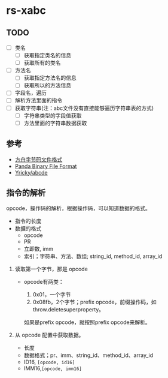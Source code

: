 # rs-xabc

## TODO

- [ ] 类名
  - [ ] 获取指定类名的信息
  - [ ] 获取所有的类名
- [ ] 方法名
  - [ ] 获取指定方法名的信息
  - [ ] 获取所以的方法信息
- [ ] 字段名，遍历
- [ ] 解析方法里面的指令
- [ ] 获取字符串(注：abc文件没有直接能够遍历字符串表的方式)
  - [ ] 字符串类型的字段值获取
  - [ ] 方法里面的字符串数据获取

## 参考

- [方舟字节码文件格式](https://developer.huawei.com/consumer/cn/doc/harmonyos-guides-V5/arkts-bytecode-file-format-V5)
- [Panda Binary File Format](https://gitee.com/openharmony/arkcompiler_runtime_core/blob/master/static_core/docs/file_format.md)
- [Yricky/abcde](https://github.com/Yricky/abcde)

## 指令的解析

opcode，操作码的解析，根据操作码，可以知道数据的格式。

- 指令的长度
- 数据的格式
  - opcode
  - PR
  - 立即数, imm
  - 索引；字符串、方法、数组; string_id, method_id, array_id

1. 读取第一个字节，那是 opcode

   - opcode有两类：

     1. 0x01，一个字节
     2. 0x08fb，2个字节；prefix opcode，前缀操作码，如throw.deletesuperproperty。

     如果是prefix opcode，就按照prefix opcode来解析。

2. 从 opcode 配置中获取数据。
   - 长度
   - 数据格式；pr、imm、string_id、method_id、array_id
   - ID16, `[opcode, id16]`
   - IMM16,`[opcode, imm16]`
